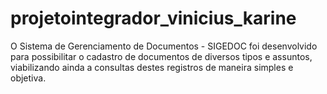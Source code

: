 # projetointegrador_vinicius_karine
O Sistema de Gerenciamento de Documentos - SIGEDOC foi desenvolvido para possibilitar o cadastro de documentos de diversos tipos e assuntos, viabilizando ainda a consultas destes registros de maneira simples e objetiva.
